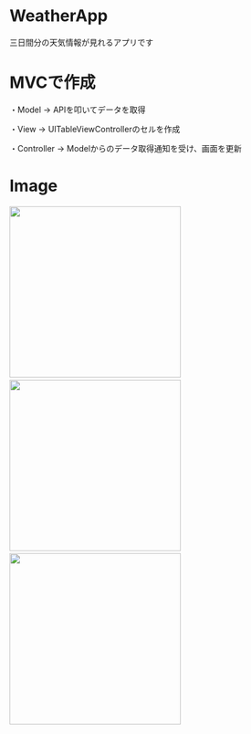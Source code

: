 # WeatherApp
三日間分の天気情報が見れるアプリです


# MVCで作成
・Model ->
APIを叩いてデータを取得

・View ->
UITableViewControllerのセルを作成

・Controller ->
Modelからのデータ取得通知を受け、画面を更新

# Image
<img src="https://user-images.githubusercontent.com/33933366/151646041-eb4ea9a7-faa2-4d14-9fcf-c7236f77218b.png" width="300">　　<img src="https://user-images.githubusercontent.com/33933366/151646049-e192936e-dbdb-446f-b032-e15af08fa2ef.png" width="300">　　<img src="https://user-images.githubusercontent.com/33933366/151647193-373e475a-8a8c-44b0-8d12-4c5994378187.png" width="300">
